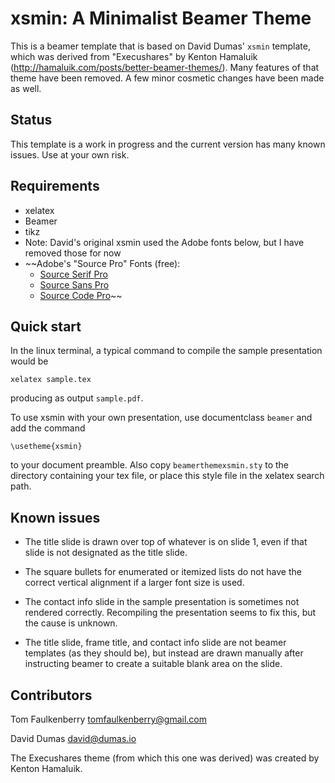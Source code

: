 xsmin: A Minimalist Beamer Theme
================================

This is a beamer template that is based on David Dumas' `xsmin` template, which was derived from "Execushares" by Kenton
Hamaluik (http://hamaluik.com/posts/better-beamer-themes/).  Many
features of that theme have been removed.  A few minor cosmetic
changes have been made as well.

Status
------

This template is a work in progress and the current version has many
known issues.  Use at your own risk.


Requirements
------------

* xelatex
* Beamer
* tikz
* Note: David's original xsmin used the Adobe fonts below, but I have removed those for now
* ~~Adobe's "Source Pro" Fonts (free):
    * [Source Serif Pro](http://store1.adobe.com/cfusion/store/html/index.cfm?store=OLS-US&event=displayFontPackage&code=1966)
    * [Source Sans Pro](http://store1.adobe.com/cfusion/store/html/index.cfm?event=displayFontPackage&code=1959)
    * [Source Code Pro](http://store1.adobe.com/cfusion/store/html/index.cfm?store=OLS-US&event=displayFontPackage&code=1960)~~

Quick start
-----------

In the linux terminal, a typical command to compile the sample
presentation would be

`xelatex sample.tex`

producing as output `sample.pdf`.

To use xsmin with your own presentation, use documentclass `beamer`
and add the command

`\usetheme{xsmin}`

to your document preamble.  Also copy `beamerthemexsmin.sty` to the
directory containing your tex file, or place this style file in the
xelatex search path.

Known issues
------------

* The title slide is drawn over top of whatever is on slide 1, even if
  that slide is not designated as the title slide.
  
* The square bullets for enumerated or itemized lists do not have the
  correct vertical alignment if a larger font size is used.
  
* The contact info slide in the sample presentation is sometimes not
  rendered correctly.  Recompiling the presentation seems to fix this,
  but the cause is unknown.
  
 * The title slide, frame title, and contact info slide are not beamer
   templates (as they should be), but instead are drawn manually after
   instructing beamer to create a suitable blank area on the slide.


Contributors
------------

Tom Faulkenberry <tomfaulkenberry@gmail.com>

David Dumas <david@dumas.io>

The Execushares theme (from which this one was derived) was created by
Kenton Hamaluik.
